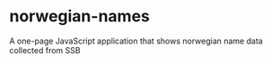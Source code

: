 norwegian-names
===============

A one-page JavaScript application that shows norwegian name data collected from SSB